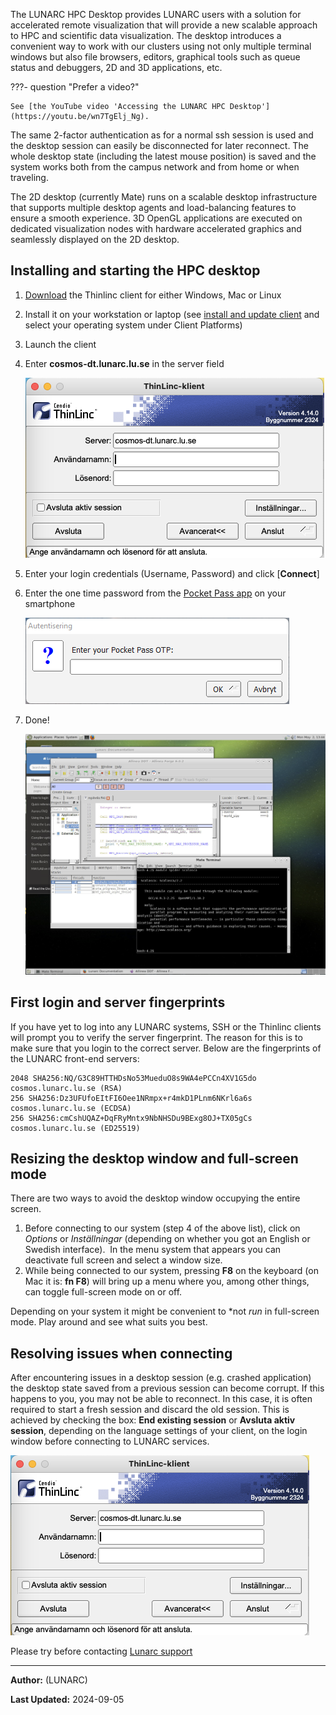 The LUNARC HPC Desktop provides LUNARC users with a solution for accelerated remote visualization that will provide a new scalable approach to HPC and scientific data visualization. The desktop introduces a convenient way to work with our clusters using not only multiple terminal windows but also file browsers, editors, graphical tools such as queue status and debuggers, 2D and 3D applications, etc.

???- question "Prefer a video?"

    See [the YouTube video 'Accessing the LUNARC HPC Desktop'](https://youtu.be/wn7TgElj_Ng).

The same 2-factor authentication as for a normal ssh session is used and the desktop session can easily be disconnected for later reconnect. The whole desktop state (including the latest mouse position) is saved and the system works both from the campus network and from home or when traveling.

The 2D desktop (currently Mate) runs on a scalable desktop infrastructure that supports multiple desktop agents and load-balancing features to ensure a smooth experience. 3D OpenGL applications are executed on dedicated visualization nodes with hardware accelerated graphics and seamlessly displayed on the 2D desktop.

## Installing and starting the HPC desktop

 1. [Download](https://www.cendio.com/thinlinc/download "Download") the Thinlinc client for either Windows, Mac or Linux 
 1. Install it on your workstation or laptop (see [install and update client](https://www.cendio.com/resources/docs/tag/client_linux.html) and select your operating system under Client Platforms)
 1. Launch the client
 1. Enter **cosmos-dt.lunarc.lu.se** in the server field 
 
    ![login window](../images/desktopLogin.png "Desktop login window")
 
 1. Enter your login credentials (Username, Password) and click [**Connect**]
 1. Enter the one time password from the [Pocket Pass app](authenticator_howto.md) on your smartphone
 
    ![otp input screen](../images/desktopOTP.png "OTP input screen")
 
 1. Done!

    ![sample screen](../images/desktopSampleScreen.png "Desktop sample screen")

## First login and server fingerprints

If you have yet to log into any LUNARC systems, SSH or the Thinlinc clients will prompt you to verify the server fingerprint. The reason for this is to make sure that you login to the correct server. Below are the fingerprints of the LUNARC front-end servers:

```console
2048 SHA256:NQ/G3C89HTTHDsNo53MueduO8s9WA4ePCCn4XV1G5do cosmos.lunarc.lu.se (RSA)
256 SHA256:Dz3UFUfoEItFI6Oee1NRmpx+r4mkD1PLnm6NKrl6a6s cosmos.lunarc.lu.se (ECDSA)
256 SHA256:cmCshUQAZ+DqFRyMntx9NbNHSDu9BExg8OJ+TX05gCs cosmos.lunarc.lu.se (ED25519)
```

## Resizing the desktop window and full-screen mode

There are two ways to avoid the desktop window occupying the entire screen. 

 1. Before connecting to our system (step 4 of the above list), click on *Options* or *Inställningar* (depending on whether you got an English or Swedish interface).  In the menu system that appears you can deactivate full screen and select a window size.  
 2. While being connected to our system, pressing **F8** on the keyboard (on Mac it is: **fn F8**) will bring up a menu where you, among other things, can toggle full-screen mode on or off. 

Depending on your system it might be convenient to *not _run_ in full-screen mode. Play around and see what suits you best.

## Resolving issues when connecting

After encountering issues in a desktop session (e.g. crashed application) the desktop state saved from a previous session can become corrupt. If this happens to you, you may not be able to reconnect. In this case, it is often required to start a fresh session and discard the old session.  This is achieved by checking the box: **End existing session** or **Avsluta aktiv session**, depending on the language settings of your client, on the login window before connecting to LUNARC services.

![login window](../images/desktopLogin.png "Desktop login window")

Please try before contacting [Lunarc support](http://www.lunarc.lu.se/support/support_form "LUNARC support form")

---

**Author:**
(LUNARC)

**Last Updated:**
2024-09-05
